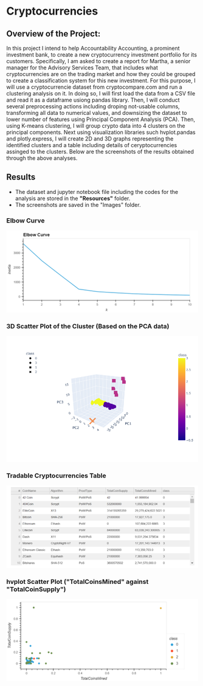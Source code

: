 # Cryptocurrencies

## Overview of the Project:

In this project I intend to help Accountability Accounting, a prominent investment bank, to create a new cryptocurrency investment portfolio for its customers. Specifically, I am asked to create a report for Martha, a senior manager for the Advisory Services Team, that includes what cryptocurrencies are on the trading market and how they could be grouped to create a classification system for this new investment. For this purpose, I will use a cryptocurrencie dataset from cryptocompare.com and run a clustering analysis on it. In doing so, I will first load the data from a CSV file and read it as a dataframe usiong pandas library. Then, I will conduct several preprocessing actions including droping not-usable columns, transforming all data to numerical values, and downsizing the dataset to lower number of features using Principal Component Analysis (PCA). Then, using K-means clustering, I will group crypto data into 4 clusters on the principal components. Next using visualization libraries such hvplot.pandas and plotly.express, I will create 2D and 3D graphs representing the identified clusters and a table including details of ceryptocurrencies assinged to the clusters. Below are the screenshots of the results obtained through the above analyses.


## Results

* The dataset and jupyter notebook file including the codes for the analysis are stored in the **"Resources"** folder.
* The screenshots are saved in the "Images" folder.

### Elbow Curve
 
![This is an image](Images/ElbowCurve.png)

### 3D Scatter Plot of the Cluster (Based on the PCA data)

![This is an image](Images/3Dscatter_with_PCA.png)

### Tradable Cryptocurrencies Table

![This is an image](Images/Table.png)

### hvplot Scatter Plot ("TotalCoinsMined" against "TotalCoinSupply")

![This is an image](Images/hvplotScatter.png)
